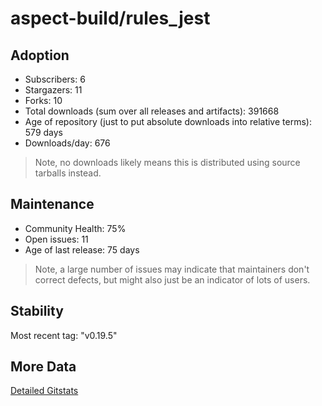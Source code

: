 # aspect-build/rules_jest

## Adoption

- Subscribers: 6
- Stargazers: 11
- Forks: 10
- Total downloads (sum over all releases and artifacts): 391668
- Age of repository (just to put absolute downloads into relative terms): 579 days
- Downloads/day: 676

> Note, no downloads likely means this is distributed using source tarballs instead.

## Maintenance

- Community Health: 75%
- Open issues: 11
- Age of last release: 75 days

> Note, a large number of issues may indicate that maintainers don't correct defects, but might also
> just be an indicator of lots of users.

## Stability

Most recent tag: "v0.19.5"

## More Data

[Detailed Gitstats](/bazel-catalog/gitstats/aspect-build/rules_jest)

